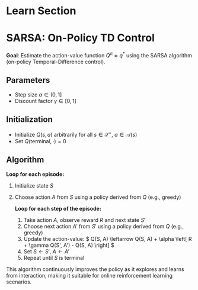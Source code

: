 
# Learn Section

# SARSA: On-Policy TD Control

**Goal**: Estimate the action-value function $Q^\pi \approx q^*$ using the SARSA algorithm (on-policy Temporal-Difference control).

## Parameters
- Step size $\alpha \in (0, 1]$
- Discount factor $\gamma \in [0, 1]$

## Initialization
- Initialize $Q(s, a)$ arbitrarily for all $s \in \mathcal{S}^+$, $a \in \mathcal{A}(s)$  
- Set $Q(\text{terminal}, \cdot) = 0$

## Algorithm

**Loop for each episode:**
1. Initialize state $S$
2. Choose action $A$ from $S$ using a policy derived from $Q$ (e.g., greedy)

    **Loop for each step of the episode:**
    1. Take action $A$, observe reward $R$ and next state $S'$
    2. Choose next action $A'$ from $S'$ using a policy derived from $Q$ (e.g., greedy)
    3. Update the action-value:
       $
       Q(S, A) \leftarrow Q(S, A) + \alpha \left[ R + \gamma Q(S', A') - Q(S, A) \right]
       $
    4. Set $S \leftarrow S'$, $A \leftarrow A'$
    5. Repeat until $S$ is terminal

This algorithm continuously improves the policy as it explores and learns from interaction, making it suitable for online reinforcement learning scenarios.

    